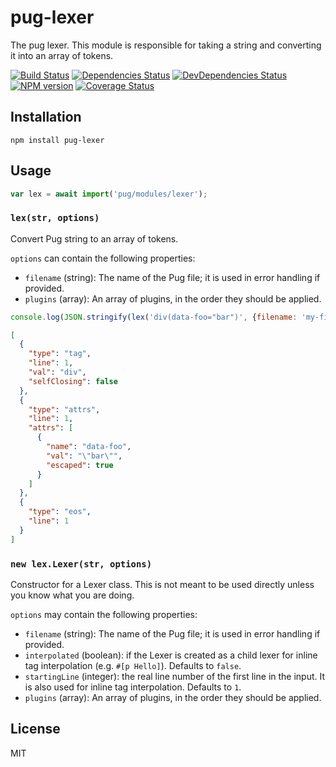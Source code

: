 # pug-lexer

The pug lexer.  This module is responsible for taking a string and converting it into an array of tokens.

[![Build Status](https://img.shields.io/travis/pugjs/pug-lexer/master.svg)](https://travis-ci.org/pugjs/pug-lexer)
[![Dependencies Status](https://david-dm.org/pugjs/pug/status.svg?path=packages/pug-lexer)](https://david-dm.org/pugjs/pug?path=packages/pug-lexer)
[![DevDependencies Status](https://david-dm.org/pugjs/pug/dev-status.svg?path=packages/pug-lexer)](https://david-dm.org/pugjs/pug?path=packages/pug-lexer&type=dev)
[![NPM version](https://img.shields.io/npm/v/pug-lexer.svg)](https://www.npmjs.org/package/pug-lexer)
[![Coverage Status](https://img.shields.io/codecov/c/github/pugjs/pug-lexer.svg)](https://codecov.io/gh/pugjs/pug-lexer)

## Installation

    npm install pug-lexer

## Usage

```js
var lex = await import('pug/modules/lexer');
```

### `lex(str, options)`

Convert Pug string to an array of tokens.

`options` can contain the following properties:

- `filename` (string): The name of the Pug file; it is used in error handling if provided.
- `plugins` (array): An array of plugins, in the order they should be applied.

```js
console.log(JSON.stringify(lex('div(data-foo="bar")', {filename: 'my-file.pug'}), null, '  '))
```

```json
[
  {
    "type": "tag",
    "line": 1,
    "val": "div",
    "selfClosing": false
  },
  {
    "type": "attrs",
    "line": 1,
    "attrs": [
      {
        "name": "data-foo",
        "val": "\"bar\"",
        "escaped": true
      }
    ]
  },
  {
    "type": "eos",
    "line": 1
  }
]
```

### `new lex.Lexer(str, options)`

Constructor for a Lexer class. This is not meant to be used directly unless you know what you are doing.

`options` may contain the following properties:

- `filename` (string): The name of the Pug file; it is used in error handling if provided.
- `interpolated` (boolean): if the Lexer is created as a child lexer for inline tag interpolation (e.g. `#[p Hello]`). Defaults to `false`.
- `startingLine` (integer): the real line number of the first line in the input. It is also used for inline tag interpolation. Defaults to `1`.
- `plugins` (array): An array of plugins, in the order they should be applied.

## License

  MIT
